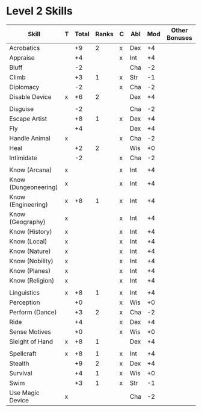 # Level 2 Skills

Skill                | T | Total | Ranks | C | Abl | Mod | Other Bonuses
---------------------|---|-------|-------|---|-----|-----|--------------
Acrobatics           |   |  +9   |   2   | x | Dex | +4  |
Appraise             |   |  +4   |       | x | Int | +4  |
Bluff                |   |  -2   |       |   | Cha | -2  |
Climb                |   |  +3   |   1   | x | Str | -1  |
Diplomacy            |   |  -2   |       | x | Cha | -2  |
Disable Device       | x |  +6   |   2   |   | Dex | +4  |
                     |   |       |       |   |     |     |
Disguise             |   |  -2   |       |   | Cha | -2  |
Escape Artist        |   |  +8   |   1   | x | Dex | +4  |
Fly                  |   |  +4   |       |   | Dex | +4  |
Handle Animal        | x |       |       | x | Cha | -2  |
Heal                 |   |  +2   |   2   |   | Wis | +0  |
Intimidate           |   |  -2   |       | x | Cha | -2  |
                     |   |       |       |   |     |     |
Know (Arcana)        | x |       |       | x | Int | +4  |
Know (Dungeoneering) | x |       |       | x | Int | +4  |
Know (Engineering)   | x |  +8   |   1   | x | Int | +4  |
Know (Geography)     | x |       |       | x | Int | +4  |
Know (History)       | x |       |       | x | Int | +4  |
Know (Local)         | x |       |       | x | Int | +4  |
Know (Nature)        | x |       |       | x | Int | +4  |
Know (Nobility)      | x |       |       | x | Int | +4  |
Know (Planes)        | x |       |       | x | Int | +4  |
Know (Religion)      | x |       |       | x | Int | +4  |
                     |   |       |       |   |     |     |
Linguistics          | x |  +8   |   1   | x | Int | +4  |
Perception           |   |  +0   |       | x | Wis | +0  |
Perform (Dance)      |   |  +3   |   2   | x | Cha | -2  |
Ride                 |   |  +4   |       | x | Dex | +4  |
Sense Motives        |   |  +0   |       | x | Wis | +0  |
Sleight of Hand      | x |  +8   |   1   |   | Dex | +4  |
                     |   |       |       |   |     |     |
Spellcraft           | x |  +8   |   1   | x | Int | +4  |
Stealth              |   |  +9   |   2   | x | Dex | +4  |
Survival             |   |  +4   |   1   | x | Wis | +0  |
Swim                 |   |  +3   |   1   | x | Str | -1  |
Use Magic Device     | x |       |       |   | Cha | -2  |

